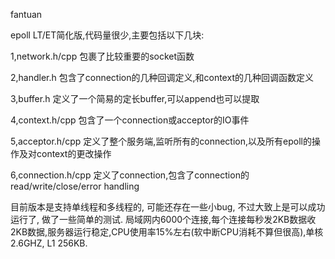 fantuan

epoll LT/ET简化版,代码量很少,主要包括以下几块:

1,network.h/cpp
包裹了比较重要的socket函数

2,handler.h
包含了connection的几种回调定义,和context的几种回调函数定义

3,buffer.h
定义了一个简易的定长buffer,可以append也可以提取

4,context.h/cpp
包含了一个connection或acceptor的IO事件

5,acceptor.h/cpp
定义了整个服务端,监听所有的connection,以及所有epoll的操作及对context的更改操作

6,connection.h/cpp
定义了connection,包含了connection的read/write/close/error handling

目前版本是支持单线程和多线程的, 可能还存在一些小bug, 不过大致上是可以成功运行了, 做了一些简单的测试.
局域网内6000个连接,每个连接每秒发2KB数据收2KB数据,服务器运行稳定,CPU使用率15%左右(软中断CPU消耗不算但很高),单核2.6GHZ, L1 256KB.
